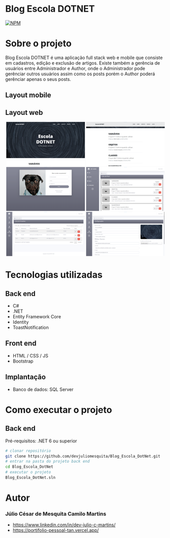 # Blog Escola DOTNET 
[![NPM](https://img.shields.io/npm/l/react)](https://github.com/devjuliomesquita/Blog_Escola_DotNet/blob/master/LICENSE.txt) 

# Sobre o projeto

Blog Escola DOTNET é uma aplicação full stack web e mobile que consiste em cadastros, edição e exclusão de artigos. Existe também a gerência de usuários entre Administrador e Author, onde o Administrador pode gerênciar outros usuários assim como os posts porém o Author poderá gerênciar apenas o seus posts.

## Layout mobile


## Layout web
<div style="display: inline_block" align="center">
  <img width=49% src="https://github.com/devjuliomesquita/Blog_Escola_DotNet/blob/master/Blog_Escola/wwwroot/Blog/assets/img/blob.inicial.png"/>
  <img width=49% src="https://github.com/devjuliomesquita/Blog_Escola_DotNet/blob/master/Blog_Escola/wwwroot/Blog/assets/img/blob.inicial.post.png"/>
  <img width=49% src="https://github.com/devjuliomesquita/Blog_Escola_DotNet/blob/master/Blog_Escola/wwwroot/Blog/assets/img/Blog.Login.png"/>
  <img width=49% src="https://github.com/devjuliomesquita/Blog_Escola_DotNet/blob/master/Blog_Escola/wwwroot/Blog/assets/img/Blog.Admin.Post.png"/>
  <img width=49% src="https://github.com/devjuliomesquita/Blog_Escola_DotNet/blob/master/Blog_Escola/wwwroot/Blog/assets/img/Blog.Admin.User.png"/>
  <img width=49% src="https://github.com/devjuliomesquita/Blog_Escola_DotNet/blob/master/Blog_Escola/wwwroot/Blog/assets/img/Blog.Admin.Confg. Pag.png"/>
</div>


# Tecnologias utilizadas
## Back end
- C#
- .NET 
- Entity Framework Core
- Identity
- ToastNotification
## Front end
- HTML / CSS / JS
- Bootstrap
## Implantação
- Banco de dados: SQL Server

# Como executar o projeto

## Back end
Pré-requisitos: .NET 6 ou superior

```bash
# clonar repositório
git clone https://github.com/devjuliomesquita/Blog_Escola_DotNet.git
# entrar na pasta do projeto back end
cd Blog_Escola_DotNet
# executar o projeto
Blog_Escola_DotNet.sln
```



# Autor

### Júlio César de Mesquita Camilo Martins
- https://www.linkedin.com/in/dev-julio-c-martins/
- https://portifolio-pessoal-tan.vercel.app/

